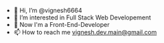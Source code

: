 - 👋 Hi, I’m @vignesh6664
- 👀 I’m interested in Full Stack Web Developement
- 🌱 Now I'm a Front-End-Developer
- 📫 How to reach me vignesh.dev.main@gmail.com

<!---
vignesh6664/vignesh6664 is a ✨ special ✨ repository because its `README.md` (this file) appears on your GitHub profile.
You can click the Preview link to take a look at your changes.
--->
